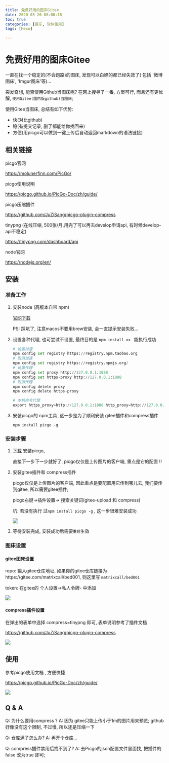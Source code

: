 ```yaml
---
title: 免费好用的图床Gitee
date: 2020-05-26 08:00:18
toc: true
categories: [娱乐, 软件使用]
tags: [Hexo]

---
```


# 免费好用的图床Gitee

一直在找一个稳定的(不会跑路)的图床, 发现可以白嫖的都已经失效了( 包括 '微博图床', 'Imgur图床'等)...

突发奇想,  能否使用Github当图床呢?  在网上搜寻了一番, 方案可行, 而且还有更优解, `使用Gitee(国内版github)当图床`;

使用Gitee当图床, 总结有如下优势:

- 快(对比github)
- 稳(有提交记录, 删了都能给你找回来)
- 方便(用picgo可以做到一键上传后自动返回markdown的语法链接)



## 相关链接

picgo官网

https://molunerfinn.com/PicGo/

picgo使用说明

https://picgo.github.io/PicGo-Doc/zh/guide/

picgo压缩插件

https://github.com/JuZiSang/picgo-plugin-compress


tinypng (在线压缩,  500张/月,用完了可以再去develop申请api, 有时候develop-api不稳定)

https://tinypng.com/dashboard/api

node官网

https://nodejs.org/en/



## 安装

### 准备工作

1. 安装node (高版本自带 npm) 

   [官网下载](https://nodejs.org/en/)

   PS: 踩坑了, 注意macos不要用brew安装, 会一直提示安装失败...

2. 设置各种代理, 也可尝试不设置, 最终目的是 `npm install xx ` 能执行成功

   ```python
   # 设置加速
   npm config set registry https://registry.npm.taobao.org
   # 取消加速
   npm config set registry https://registry.npmjs.org/
   # 设置代理
   npm config set proxy http://127.0.0.1:1888
   npm config set https-proxy http://127.0.0.1:1888
   # 取消代理
   npm config delete proxy
   npm config delete https-proxy
   
   # 本机命令代理
   export https_proxy=http://127.0.0.1:1888 http_proxy=http://127.0.0.1:1888 all_proxy=socks5://127.0.0.1:1288
   ```

3. 安装picgo的 npm工具 ,这一步是为了顺利安装  gitee插件和compress插件 

   ```
   npm install picgo -g
   ```

   

### 安装步骤

1. [下载](https://molunerfinn.com/PicGo/) 安装picgo, 

   直接下一步下一步就好了, picgo仅仅是上传图片的客户端, 重点是它的配置 !!

2. 安装gitee插件和 compress插件

   picgo仅仅是上传图片的客户端, 因此重点是要配置用它传到哪儿去, 我们要传到gitee, 所以需要gitee插件;

   picgo右键->插件设置-> 搜索关键词(gitee-upload 和 compress)

   坑: 若没有执行 过` npm install picgo -g ` , 这一步很难安装成功

   ![](https://gitee.com/matrixcall/bed001/raw/master/img/2020/05/20200526110803.png)

   

3. 等待安装完成, 安装成功后需要`重启`生效



### 图床设置

#### gitee图床设置

repo: 输入gitee仓库地址, 如果你的gitee仓库链接为https://gitee.com/matrixcall/bed001, 则这里写 `matrixcall/bed001`

token: 在gitee的 个人设置->私人令牌- 中添加

![](https://gitee.com/matrixcall/bed001/raw/master/img/2020/05/20200524154228.png)



#### compress插件设置

在弹出的表单中选择 compress=tinypng 即可, 表单说明参考了插件文档

https://github.com/JuZiSang/picgo-plugin-compress

![](https://gitee.com/matrixcall/bed001/raw/master/img/2020/05/20200526111717.png)





## 使用

参考picgo使用文档 , 方便快捷

https://picgo.github.io/PicGo-Doc/zh/guide/

![](https://raw.githubusercontent.com/Molunerfinn/test/master/picgo/picgo-2.0.gif)



## Q & A

Q: 为什么要用compress ? 
A: 因为 gitee只能上传小于1m的图片用来预览; github 好像没有这个限制, 不过慢, 所以还是压缩一下

Q: 仓库满了怎么办?
A: 再开个仓库...

Q: compress插件禁用后找不到了?
A: 去Picgo的json配置文件里面找, 把插件的false 改为true 即可;



